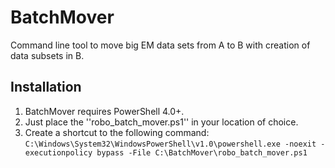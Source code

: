 # BatchMover
Command line tool to move big EM data sets from A to B with creation of data subsets in B.

## Installation
1. BatchMover requires PowerShell 4.0+.
2. Just place the ''robo_batch_mover.ps1'' in your location of choice.
3. Create a shortcut to the following command: `C:\Windows\System32\WindowsPowerShell\v1.0\powershell.exe -noexit -executionpolicy bypass -File C:\BatchMover\robo_batch_mover.ps1`
